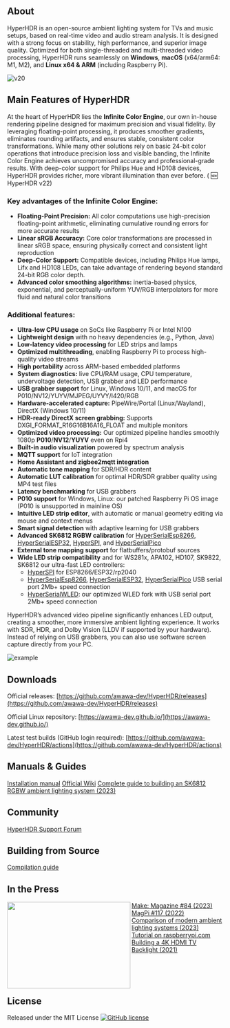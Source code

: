 ## About

HyperHDR is an open-source ambient lighting system for TVs and music setups, based on real-time video and audio stream analysis. It is designed with a strong focus on stability, high performance, and superior image quality. Optimized for both single-threaded and multi-threaded video processing, HyperHDR runs seamlessly on **Windows**, **macOS** (x64/arm64: M1, M2), and **Linux x64 & ARM** (including Raspberry Pi).

![v20](https://github.com/awawa-dev/HyperHDR/assets/69086569/9bc7999d-1515-4a96-ba5e-8a732cf7d8a4)

## Main Features of HyperHDR

At the heart of HyperHDR lies the **Infinite Color Engine**, our own in-house rendering pipeline designed for maximum precision and visual fidelity. By leveraging floating-point processing, it produces smoother gradients, eliminates rounding artifacts, and ensures stable, consistent color transformations. While many other solutions rely on basic 24-bit color operations that introduce precision loss and visible banding, the Infinite Color Engine achieves uncompromised accuracy and professional-grade results. With deep-color support for Philips Hue and HD108 devices, HyperHDR provides richer, more vibrant illumination than ever before. ( :new: HyperHDR v22)

### Key advantages of the Infinite Color Engine:
* **Floating-Point Precision:** All color computations use high-precision floating-point arithmetic, eliminating cumulative rounding errors for more accurate results
* **Linear sRGB Accuracy:** Core color transformations are processed in linear sRGB space, ensuring physically correct and consistent light reproduction
* **Deep-Color Support:** Compatible devices, including Philips Hue lamps, Lifx and HD108 LEDs, can take advantage of rendering beyond standard 24-bit RGB color depth.
* **Advanced color smoothing algorithms:** inertia-based physics, exponential, and perceptually-uniform YUV/RGB interpolators for more fluid and natural color transitions

### Additional features:
* **Ultra-low CPU usage** on SoCs like Raspberry Pi or Intel N100
* **Lightweight design** with no heavy dependencies (e.g., Python, Java)
* **Low-latency video processing** for LED strips and lamps
* **Optimized multithreading**, enabling Raspberry Pi to process high-quality video streams
* **High portability** across ARM-based embedded platforms
* **System diagnostics:** live CPU/RAM usage, CPU temperature, undervoltage detection, USB grabber and LED performance
* **USB grabber support** for Linux, Windows 10/11, and macOS for P010/NV12/YUYV/MJPEG/UYVY/I420/RGB
* **Hardware-accelerated capture:** PipeWire/Portal (Linux/Wayland), DirectX (Windows 10/11)
* **HDR-ready DirectX screen grabbing:** Supports DXGI_FORMAT_R16G16B16A16_FLOAT and multiple monitors
* **Optimized video processing:** Our optimized pipeline handles smoothly 1080p **P010**/**NV12**/**YUYV** even on Rpi4
* **Built-in audio visualization** powered by spectrum analysis
* **MQTT support** for IoT integration
* **Home Assistant and zigbee2mqtt integration**
* **Automatic tone mapping** for SDR/HDR content
* **Automatic LUT calibration** for optimal HDR/SDR grabber quality using MP4 test files
* **Latency benchmarking** for USB grabbers
* **P010 support** for Windows, Linux: our patched Raspberry Pi OS image (P010 is unsupported in mainline OS)
* **Intuitive LED strip editor**, with automatic or manual geometry editing via mouse and context menus
* **Smart signal detection** with adaptive learning for USB grabbers
* **Advanced SK6812 RGBW calibration** for [HyperSerialEsp8266](https://github.com/awawa-dev/HyperSerialEsp8266), [HyperSerialESP32](https://github.com/awawa-dev/HyperSerialESP32), [HyperSPI](https://github.com/awawa-dev/HyperSPI), and [HyperSerialPico](https://github.com/awawa-dev/HyperSerialPico)
* **External tone mapping support** for flatbuffers/protobuf sources
* **Wide LED strip compatibility** and for WS281x, APA102, HD107, SK9822, SK6812 our ultra-fast LED controllers:
  * [HyperSPI](https://github.com/awawa-dev/HyperSPI) for ESP8266/ESP32/rp2040
  * [HyperSerialEsp8266](https://github.com/awawa-dev/HyperSerialEsp8266), [HyperSerialESP32](https://github.com/awawa-dev/HyperSerialESP32), [HyperSerialPico](https://github.com/awawa-dev/HyperSerialPico) USB serial port 2Mb+ speed connection
  * [HyperSerialWLED](https://github.com/awawa-dev/HyperSerialWLED): our optimized WLED fork with USB serial port 2Mb+ speed connection

HyperHDR’s advanced video pipeline significantly enhances LED output, creating a smoother, more immersive ambient lighting experience. It works with SDR, HDR, and Dolby Vision (LLDV if supported by your hardware). Instead of relying on USB grabbers, you can also use software screen capture directly from your PC.

![example](https://github.com/awawa-dev/HyperHDR/assets/69086569/4077c05d-4c02-47eb-8d64-a334064403b3)

## Downloads

Official releases:
[https://github.com/awawa-dev/HyperHDR/releases](https://github.com/awawa-dev/HyperHDR/releases)

Official Linux repository:
[https://awawa-dev.github.io/](https://awawa-dev.github.io/)

Latest test builds (GitHub login required):
[https://github.com/awawa-dev/HyperHDR/actions](https://github.com/awawa-dev/HyperHDR/actions)

## Manuals & Guides

[Installation manual](https://github.com/awawa-dev/HyperHDR/wiki/Installation)
[Official Wiki](https://github.com/awawa-dev/HyperHDR/wiki)
[Complete guide to building an SK6812 RGBW ambient lighting system (2023)](https://www.hyperhdr.eu/2023/02/ultimate-guide-on-how-to-build-led.html)

## Community

[HyperHDR Support Forum](https://github.com/awawa-dev/HyperHDR/discussions)

## Building from Source

[Compilation guide](https://github.com/awawa-dev/HyperHDR/wiki/Compiling-HyperHDR)

## In the Press

<img align="left" width="286" height="200" src="https://i.postimg.cc/zvr9rWR4/magazine.jpg"/>
<a href="https://makezine.com/projects/bright-lights-big-tv-diy-ambient-lights/">Make: Magazine #84 (2023)</a><br>
<a href="https://magpi.raspberrypi.com/issues/117">MagPi #117 (2022)</a><br>
<a href="https://web.archive.org/web/20230824230034/https://www.smartprix.com/bytes/what-is-bias-lighting-philips-hue-ambient-light-vs-govee-dreamview-tv-backlight-vs-diy-ambient-light-with-hyperhdr/">Comparison of modern ambient lighting systems (2023)</a><br>
<a href="https://www.raspberrypi.com/tutorials/raspberry-pi-tv-ambient-lighting">Tutorial on raspberrypi.com</a><br>
<a href="https://www.youtube.com/watch?v=4jkwFsMkKwU">Building a 4K HDMI TV Backlight (2021)</a><br><br><br><br><br>

## License

Released under the MIT License
[![GitHub license](https://img.shields.io/badge/License-MIT-yellow.svg)](https://raw.githubusercontent.com/awawa-dev/HyperHDR/master/LICENSE)
